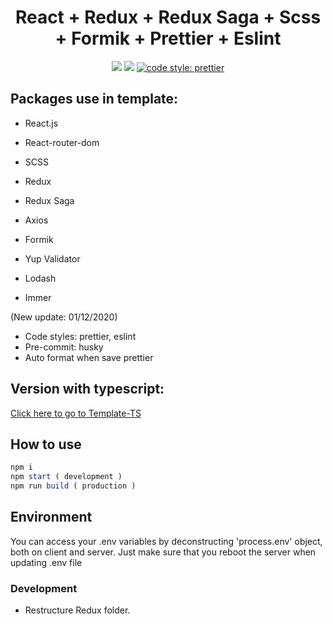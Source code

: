 <h1 align="center">React + Redux + Redux Saga + Scss + Formik + Prettier + Eslint</h1>

<p align="center">
  <a href="https://reactjs.org/" target="_blank"><img src="https://img.shields.io/badge/React-v16.13.1-%238DD6F9.svg?logo=React"></a>
  <a href="https://github.com/donezombie" target="_blank"><img src="https://img.shields.io/badge/licence-MIT-green.svg" /></a>
  <a href="#badge"><img alt="code style: prettier" src="https://img.shields.io/badge/code_style-prettier-ff69b4.svg?style=flat-square"></a>
</p>

## Packages use in template:

- React.js
- React-router-dom
- SCSS

- Redux
- Redux Saga

- Axios
- Formik
- Yup Validator
- Lodash
- Immer

(New update: 01/12/2020)

- Code styles: prettier, eslint
- Pre-commit: husky
- Auto format when save prettier

## Version with typescript:

[Click here to go to Template-TS](https://github.com/donezombie/react-boider-plate-ts)

## How to use

```javascript
npm i
npm start ( development )
npm run build ( production )
```

## Environment

You can access your .env variables by deconstructing 'process.env' object, both on client and server.
Just make sure that you reboot the server when updating .env file

### Development

- Restructure Redux folder.

